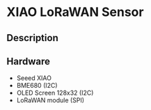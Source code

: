 # XIAO LoRaWAN Sensor

## Description 

## Hardware

* Seeed XIAO
* BME680 (I2C)
* OLED Screen 128x32 (I2C)
* LoRaWAN module (SPI)
